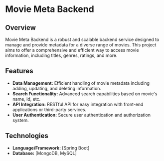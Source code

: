 # Movie Meta Backend

## Overview
Movie Meta Backend is a robust and scalable backend service designed to manage and provide metadata for a diverse range of movies. This project aims to offer a comprehensive and efficient way to access movie information, including titles, genres, ratings, and more.

## Features
- **Data Management:** Efficient handling of movie metadata including adding, updating, and deleting information.
- **Search Functionality:** Advanced search capabilities based on movie's name, id, etc.
- **API Integration:** RESTful API for easy integration with front-end applications or third-party services.
- **User Authentication:** Secure user authentication and authorization system.

## Technologies
- **Language/Framework:** [Spring Boot]
- **Database:** [MongoDB, MySQL]
